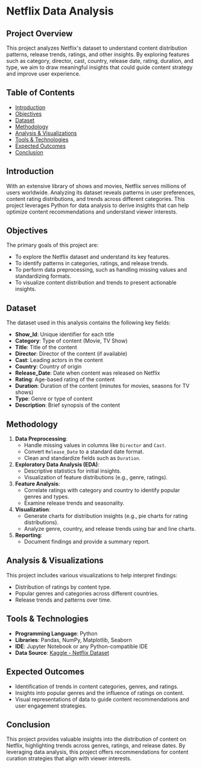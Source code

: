 # Netflix Data Analysis

## Project Overview
This project analyzes Netflix's dataset to understand content distribution patterns, release trends, ratings, and other insights. By exploring features such as category, director, cast, country, release date, rating, duration, and type, we aim to draw meaningful insights that could guide content strategy and improve user experience.

## Table of Contents
- [Introduction](#introduction)
- [Objectives](#objectives)
- [Dataset](#dataset)
- [Methodology](#methodology)
- [Analysis & Visualizations](#analysis--visualizations)
- [Tools & Technologies](#tools--technologies)
- [Expected Outcomes](#expected-outcomes)
- [Conclusion](#conclusion)

## Introduction
With an extensive library of shows and movies, Netflix serves millions of users worldwide. Analyzing its dataset reveals patterns in user preferences, content rating distributions, and trends across different categories. This project leverages Python for data analysis to derive insights that can help optimize content recommendations and understand viewer interests.

## Objectives
The primary goals of this project are:
- To explore the Netflix dataset and understand its key features.
- To identify patterns in categories, ratings, and release trends.
- To perform data preprocessing, such as handling missing values and standardizing formats.
- To visualize content distribution and trends to present actionable insights.

## Dataset
The dataset used in this analysis contains the following key fields:
- **Show_Id**: Unique identifier for each title
- **Category**: Type of content (Movie, TV Show)
- **Title**: Title of the content
- **Director**: Director of the content (if available)
- **Cast**: Leading actors in the content
- **Country**: Country of origin
- **Release_Date**: Date when content was released on Netflix
- **Rating**: Age-based rating of the content
- **Duration**: Duration of the content (minutes for movies, seasons for TV shows)
- **Type**: Genre or type of content
- **Description**: Brief synopsis of the content

## Methodology
1. **Data Preprocessing**:
   - Handle missing values in columns like `Director` and `Cast`.
   - Convert `Release_Date` to a standard date format.
   - Clean and standardize fields such as `Duration`.
2. **Exploratory Data Analysis (EDA)**:
   - Descriptive statistics for initial insights.
   - Visualization of feature distributions (e.g., genre, ratings).
3. **Feature Analysis**:
   - Correlate ratings with category and country to identify popular genres and types.
   - Examine release trends and seasonality.
4. **Visualization**:
   - Generate charts for distribution insights (e.g., pie charts for rating distributions).
   - Analyze genre, country, and release trends using bar and line charts.
5. **Reporting**:
   - Document findings and provide a summary report.

## Analysis & Visualizations
This project includes various visualizations to help interpret findings:
- Distribution of ratings by content type.
- Popular genres and categories across different countries.
- Release trends and patterns over time.

## Tools & Technologies
- **Programming Language**: Python
- **Libraries**: Pandas, NumPy, Matplotlib, Seaborn
- **IDE**: Jupyter Notebook or any Python-compatible IDE
- **Data Source**: [Kaggle - Netflix Dataset](https://www.kaggle.com/shivamb/netflix-shows)

## Expected Outcomes
- Identification of trends in content categories, genres, and ratings.
- Insights into popular genres and the influence of ratings on content.
- Visual representations of data to guide content recommendations and user engagement strategies.


## Conclusion
This project provides valuable insights into the distribution of content on Netflix, highlighting trends across genres, ratings, and release dates. By leveraging data analysis, this project offers recommendations for content curation strategies that align with viewer interests.

